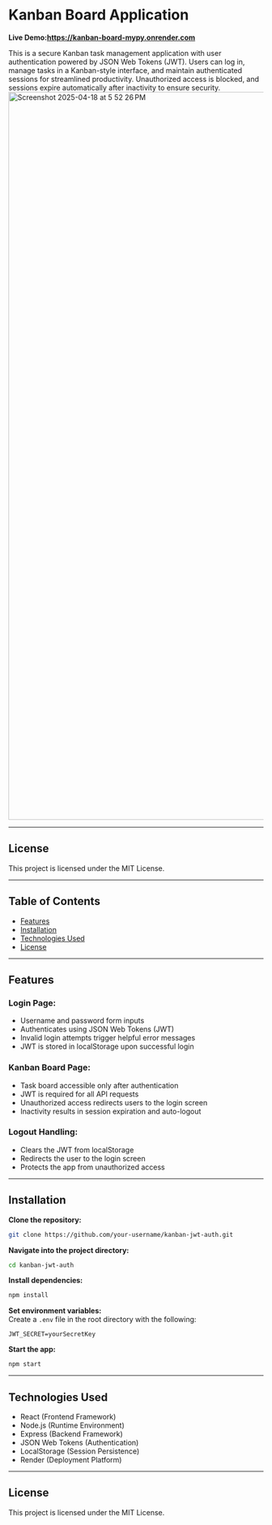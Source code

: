 # Kanban Board Application  
**Live Demo:https://kanban-board-mypy.onrender.com** 

This is a secure Kanban task management application with user authentication powered by JSON Web Tokens (JWT). Users can log in, manage tasks in a Kanban-style interface, and maintain authenticated sessions for streamlined productivity. Unauthorized access is blocked, and sessions expire automatically after inactivity to ensure security.
<img width="1435" alt="Screenshot 2025-04-18 at 5 52 26 PM" src="https://github.com/user-attachments/assets/5faa3db1-da13-4af6-baea-717be4d554a2" />

---

## License  
This project is licensed under the MIT License.

---

## Table of Contents  
- [Features](#features)  
- [Installation](#installation)  
- [Technologies Used](#technologies-used)  
- [License](#license)  

---

## Features  

### Login Page:  
- Username and password form inputs  
- Authenticates using JSON Web Tokens (JWT)  
- Invalid login attempts trigger helpful error messages  
- JWT is stored in localStorage upon successful login  

### Kanban Board Page:  
- Task board accessible only after authentication  
- JWT is required for all API requests  
- Unauthorized access redirects users to the login screen  
- Inactivity results in session expiration and auto-logout  

### Logout Handling:  
- Clears the JWT from localStorage  
- Redirects the user to the login screen  
- Protects the app from unauthorized access  

---

## Installation  

**Clone the repository:**  
```bash
git clone https://github.com/your-username/kanban-jwt-auth.git
```

**Navigate into the project directory:**  
```bash
cd kanban-jwt-auth
```

**Install dependencies:**  
```bash
npm install
```

**Set environment variables:**  
Create a `.env` file in the root directory with the following:  
```
JWT_SECRET=yourSecretKey
```

**Start the app:**  
```bash
npm start
```

---

## Technologies Used  

- React (Frontend Framework)  
- Node.js (Runtime Environment)  
- Express (Backend Framework)  
- JSON Web Tokens (Authentication)  
- LocalStorage (Session Persistence)  
- Render (Deployment Platform)  

---

## License  
This project is licensed under the MIT License.
